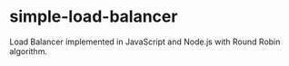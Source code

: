 # simple-load-balancer
Load Balancer implemented in JavaScript and Node.js with Round Robin algorithm.
